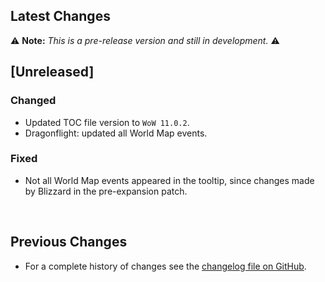 ## Latest Changes

⚠️ **Note:** _This is a pre-release version and still in development._ ⚠️

## [Unreleased]

### Changed

* Updated TOC file version to `WoW 11.0.2`.
* Dragonflight: updated all World Map events.

### Fixed

* Not all World Map events appeared in the tooltip, since changes made by Blizzard in the pre-expansion patch.

&nbsp;

## Previous Changes

* For a complete history of changes see the [changelog file on GitHub](https://github.com/erglo/mission-report-button-plus/blob/main/CHANGELOG.md "CHANGELOG.md").
